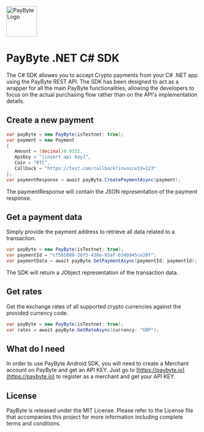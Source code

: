 <p>
  <img src="https://paybyte.io/Content/images/paybyte_logo_2.png" height="80" title="PayByte Logo">
</p>

# PayByte .NET C# SDK
The C# SDK allowes you to accept Crypto payments from your C# .NET app using the PayByte REST API.
The SDK has been designed to act as a wrapper for all the main PayByte functionalities, 
allowing the developers to focus on the actual purchasing flow rather than on the API's implementation details.

## Create a new payment

```csharp
var payByte = new PayByte(isTestnet: true);
var payment = new Payment
{
   Amount = (decimal)0.0332,
   ApiKey = "[insert api key]",
   Coin = "BTC",
   Callback = "https://test.com/callback?invoiceId=123"  
};
var paymentResponse = await payByte.CreatePaymentAsync(payment);
```

The paymentResponse will contain the JSON representation of the payment response. 

## Get a payment data

Simply provide the payment address to retrieve all data related to a transaction.

```csharp
var payByte = new PayByte(isTestnet: true);
var paymentId = "cf565888-28f5-430e-85af-b34b945ce20f";
var paymentData = await payByte.GetPaymentAsync(paymentId: paymentId);
```

The SDK will return a JObject representation of the transaction data.

## Get rates

Get the exchange rates of all supported crypto currencies against the provided currency code.

```csharp
var payByte = new PayByte(isTestnet: true); 
var rates = await payByte.GetRateAsync(currency: "GBP");
```
## What do I need
In order to use PayByte Android SDK, you will need to create a Merchant account on PayByte and get an API KEY.
Just go to [https://paybyte.io](https://paybyte.io) to register as a merchant and get your API KEY.

## License
PayByte is released under the MIT License. Please refer to the License file that accompanies this project for more information including complete terms and conditions.

